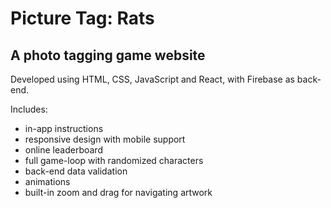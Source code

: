 # Picture Tag: Rats

## A photo tagging game website

Developed using HTML, CSS, JavaScript and React, with Firebase as back-end.

Includes:
- in-app instructions
- responsive design with mobile support
- online leaderboard
- full game-loop with randomized characters
- back-end data validation
- animations
- built-in zoom and drag for navigating artwork